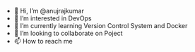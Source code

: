 - 👋 Hi, I’m @anujrajkumar
- 👀 I’m interested in DevOps
- 🌱 I’m currently learning Version Control System and Docker
- 💞️ I’m looking to collaborate on Poject
- 📫 How to reach me 

<!---
anujrajkumar/anujrajkumar is a ✨ special ✨ repository because its `README.md` (this file) appears on your GitHub profile.
You can click the Preview link to take a look at your changes.
--->
